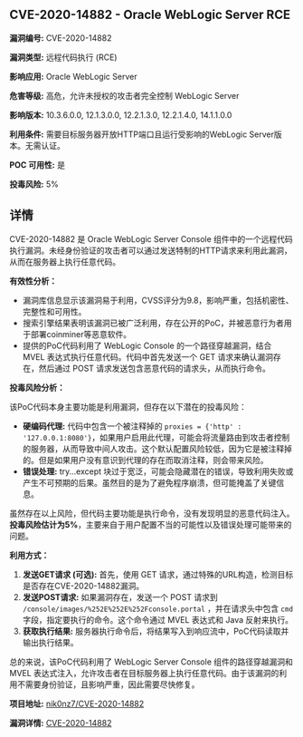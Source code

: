 ## CVE-2020-14882 - Oracle WebLogic Server RCE

**漏洞编号:** CVE-2020-14882

**漏洞类型:** 远程代码执行 (RCE)

**影响应用:** Oracle WebLogic Server

**危害等级:** 高危，允许未授权的攻击者完全控制 WebLogic Server

**影响版本:** 10.3.6.0.0, 12.1.3.0.0, 12.2.1.3.0, 12.2.1.4.0, 14.1.1.0.0

**利用条件:** 需要目标服务器开放HTTP端口且运行受影响的WebLogic Server版本。无需认证。

**POC 可用性:** 是

**投毒风险:** 5%

## 详情

CVE-2020-14882 是 Oracle WebLogic Server Console 组件中的一个远程代码执行漏洞。未经身份验证的攻击者可以通过发送特制的HTTP请求来利用此漏洞，从而在服务器上执行任意代码。

**有效性分析：**

*   漏洞库信息显示该漏洞易于利用，CVSS评分为9.8，影响严重，包括机密性、完整性和可用性。
*   搜索引擎结果表明该漏洞已被广泛利用，存在公开的PoC，并被恶意行为者用于部署coinminer等恶意软件。
*   提供的PoC代码利用了 WebLogic Console 的一个路径穿越漏洞，结合 MVEL 表达式执行任意代码。代码中首先发送一个 GET 请求来确认漏洞存在，然后通过 POST 请求发送包含恶意代码的请求头，从而执行命令。

**投毒风险分析：**

该PoC代码本身主要功能是利用漏洞，但存在以下潜在的投毒风险：

*   **硬编码代理:** 代码中包含一个被注释掉的 `proxies = {'http' : '127.0.0.1:8080'}`，如果用户启用此代理，可能会将流量路由到攻击者控制的服务器，从而导致中间人攻击。这个默认配置风险较低，因为它是被注释掉的。但是如果用户没有意识到代理的存在而取消注释，则会带来风险。
*   **错误处理:** try...except 块过于宽泛，可能会隐藏潜在的错误，导致利用失败或产生不可预期的后果。虽然目的是为了避免程序崩溃，但可能掩盖了关键信息。

虽然存在以上风险，但代码主要功能是执行命令，没有发现明显的恶意代码注入。**投毒风险估计为5%**，主要来自于用户配置不当的可能性以及错误处理可能带来的问题。

**利用方式：**

1.  **发送GET请求 (可选):** 首先，使用 GET 请求，通过特殊的URL构造，检测目标是否存在CVE-2020-14882漏洞。
2.  **发送POST请求:**  如果漏洞存在，发送一个 POST 请求到 `/console/images/%252E%252E%252Fconsole.portal` ，并在请求头中包含 `cmd` 字段，指定要执行的命令。这个命令通过 MVEL 表达式和 Java 反射来执行。
3.  **获取执行结果:** 服务器执行命令后，将结果写入到响应流中，PoC代码读取并输出执行结果。

总的来说，该PoC代码利用了 WebLogic Server Console 组件的路径穿越漏洞和 MVEL 表达式注入，允许攻击者在目标服务器上执行任意代码。由于该漏洞的利用不需要身份验证，且影响严重，因此需要尽快修复。

**项目地址:** [nik0nz7/CVE-2020-14882](https://github.com/nik0nz7/CVE-2020-14882)

**漏洞详情:** [CVE-2020-14882](https://nvd.nist.gov/vuln/detail/CVE-2020-14882)